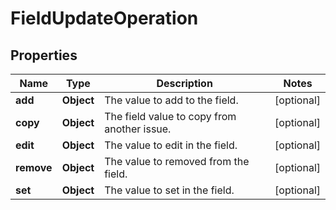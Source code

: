 # FieldUpdateOperation

## Properties
Name | Type | Description | Notes
------------ | ------------- | ------------- | -------------
**add** | **Object** | The value to add to the field. |  [optional]
**copy** | **Object** | The field value to copy from another issue. |  [optional]
**edit** | **Object** | The value to edit in the field. |  [optional]
**remove** | **Object** | The value to removed from the field. |  [optional]
**set** | **Object** | The value to set in the field. |  [optional]
